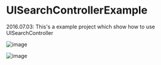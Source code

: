 # UISearchControllerExample

2016.07.03:
This's a example project which show how to use UISearchController

![image](https://github.com/LvJianting/UISearchControllerExample/blob/master/ForTableHeaderView.gif)   

![image](https://github.com/LvJianting/UISearchControllerExample/blob/master/ForNavigationBar.gif)   


